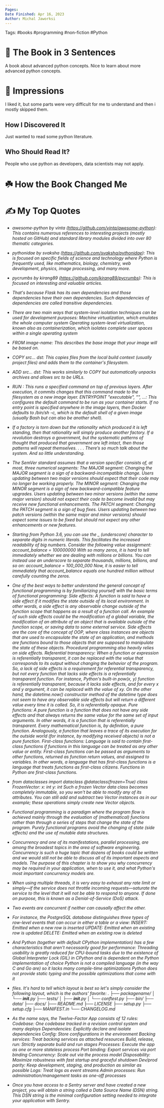 ```yaml
---
Pages: 
Date Finished: Apr 16, 2023
Author: Michal Jaworksi 
---
```

Tags: #books #programming #non-fiction #Python 

# 🚀 The Book in 3 Sentences
A book about advanced python concepts. Nice to learn about more advanced python concepts. 

# 🎨 Impressions
I liked it, but some parts were very difficult for me to understand and then i mostly skipped them. 

## How I Discovered It
Just wanted to read some python literature. 

## Who Should Read It?
People who use python as developers, data scientists may not apply. 

# ☘️ How the Book Changed Me


# ✍️ My Top  Quotes

- *awesome-python by vinta (https://github.com/vinta/awesome-python): This contains numerous references to interesting projects (mostly hosted on GitHub) and standard library modules divided into over 80 thematic categories.* 
 
- *pythonidae by svaksha (https://github.com/svaksha/pythonidae): This is focused on specific fields of science and technology where Python is frequently used, like mathematics, biology, chemistry, web development, physics, image processing, and many more.* 
 
- *pycrumbs by kirang89 (https://github.com/kirang89/pycrumbs): This is focused on interesting and valuable articles.* 
 
- *That's because Flask has its own dependencies and those dependencies have their own dependencies. Such dependencies of dependencies are called transitive dependencies.* 
 
- *There are two main ways that system-level isolation techniques can be used for development purposes: Machine virtualization, which emulates the whole computer system Operating system-level virtualization, known also as containerization, which isolates complete user spaces within a single operating system* 
 
- *FROM image-name: This describes the base image that your image will be based on.* 
 
- *COPY src... dst: This copies files from the local build context (usually project files) and adds them to the container's filesystem.* 
 
- *ADD src... dst: This works similarly to COPY but automatically unpacks archives and allows src to be URLs.* 
 
- *RUN <command>: This runs a specified command on top of previous layers. After execution, it commits changes that this command made to the filesystem as a new image layer. ENTRYPOINT "executable", "<param>", ...: This configures the default command to be run as your container starts. If no entry point is specified anywhere in the image layers, then Docker defaults to /bin/sh -c, which is the default shell of a given image (usually Bash but can also be another shell).* 
 
- *If a factory is torn down but the rationality which produced it is left standing, then that rationality will simply produce another factory. If a revolution destroys a government, but the systematic patterns of thought that produced that government are left intact, then those patterns will repeat themselves. . . . There’s so much talk about the system. And so little understanding.* 
 
- *The SemVer standard assumes that a version specifier consists of, at most, three numerical segments: The MAJOR segment: Changing the MAJOR segment is a sign of a backward-incompatible change. Users updating between two major versions should expect that their code may no longer be working properly. The MINOR segment: Changing the MINOR segment is a sign of new backward-compatible feature upgrades. Users updating between two minor versions (within the same major version) should not expect their code to become invalid but may receive new functional enhancements. The PATCH segment: Changing the PATCH segment is a sign of bug fixes. Users updating between two patch versions (within the same major and minor versions) should expect some issues to be fixed but should not expect any other enhancements or new features.* 
 
- *Starting from Python 3.6, you can use the _ (underscore) character to separate digits in numeric literals. This facilitates the increased readability of big numbers. Consider the following value assignment: account_balance = 100000000 With so many zeros, it is hard to tell immediately whether we are dealing with millions or billions. You can instead use an underscore to separate thousands, millions, billions, and so on: account_balance = 100_000_000 Now, it is easier to tell immediately that account_balance equals one hundred million without carefully counting the zeros.* 
 
- *One of the best ways to better understand the general concept of functional programming is by familiarizing yourself with the basic terms of functional programming: Side effects: A function is said to have a side effect if it modifies the state outside of its local environment. In other words, a side effect is any observable change outside of the function scope that happens as a result of a function call. An example of such side effects could be the modification of a global variable, the modification of an attribute of an object that is available outside of the function scope, or saving data to some external service. Side effects are the core of the concept of OOP, where class instances are objects that are used to encapsulate the state of an application, and methods are functions bound to those objects that are supposed to manipulate the state of these objects. Procedural programming also heavily relies on side effects. Referential transparency: When a function or expression is referentially transparent, it can be replaced with the value that corresponds to its output without changing the behavior of the program. So, a lack of side effects is a requirement for referential transparency, but not every function that lacks side effects is a referentially transparent function. For instance, Python's built-in pow(x, y) function is referentially transparent, because it lacks side effects, and for every x and y argument, it can be replaced with the value of xy. On the other hand, the datetime.now() constructor method of the datetime type does not seem to have any observable side effects but will return a different value every time it is called. So, it is referentially opaque. Pure functions: A pure function is a function that does not have any side effects and that always returns the same value for the same set of input arguments. In other words, it is a function that is referentially transparent. Every mathematical function is, by definition, a pure function. Analogously, a function that leaves a trace of its execution for the outside world (for instance, by modifying received objects) is not a pure function. First-class functions: Language is said to contain first-class functions if functions in this language can be treated as any other value or entity. First-class functions can be passed as arguments to other functions, returned as function return values, and assigned to variables. In other words, a language that has first-class functions is a language that treats functions as first-class citizens. Functions in Python are first-class functions.* 
 
- *from dataclasses import dataclass @dataclass(frozen=True) class FrozenVector: x: int y: int Such a frozen Vector data class becomes completely immutable, so you won't be able to modify any of its attributes. You can still add and subtract two Vector instances as in our example; these operations simply create new Vector objects.* 
 
- *Functional programming is a paradigm where the program flow is achieved mainly through the evaluation of (mathematical) functions rather than through a series of steps that change the state of the program. Purely functional programs avoid the changing of state (side effects) and the use of mutable data structures.* 
 
- *Concurrency and one of its manifestations, parallel processing, are among the broadest topics in the area of software engineering. Concurrency is such a huge topic that dozens of books could be written and we would still not be able to discuss all of its important aspects and models. The purpose of this chapter is to show you why concurrency may be required in your application, when to use it, and what Python's most important concurrency models are.* 
 
- *When using multiple threads, it is very easy to exhaust any rate limit or simply—if the service does not throttle incoming requests—saturate the service to the level that it will not be able to respond to anyone. If done on purpose, this is known as a Denial-of-Service (DoS) attack.* 
 
- *Two events are concurrent if neither can causally affect the other.* 
 
- *For instance, the PostgreSQL database distinguishes three types of row-level events that can occur in either a table or a view: INSERT: Emitted when a new row is inserted UPDATE: Emitted when an existing row is updated DELETE: Emitted when an existing row is deleted* 
 
- *And Python (together with default CPython implementation) has a few characteristics that aren't necessarily good for performance: Threading usability is greatly reduced for CPU-bound tasks due to the existence of Global Interpreter Lock (GIL) in CPython and is dependent on the Python implementation of choice Python is not a compiled language (in the way C and Go are) so it lacks many compile-time optimizations Python does not provide static typing and the possible optimizations that come with it* 
 
- *files. It's hard to tell which layout is best so let's simply consider the following layout, which is the authors' favorite: . ├── packagename/ │ └── __init__.py ├── tests/ │ ├── __init__.py │ └── conftest.py ├── bin/ ├── data/ ├── docs/ ├── README.md ├── LICENSE ├── setup.py ├── setup.cfg ├── MANIFEST.in └── CHANGELOG.md* 
 
- *As the name says, the Twelve-Factor App consists of 12 rules: Codebase: One codebase tracked in a revision control system and many deploys Dependencies: Explicitly declare and isolate dependencies Config: Store configurations in the environment Backing services: Treat backing services as attached resources Build, release, run: Strictly separate build and run stages Processes: Execute the app as one or more stateless process Port binding: Export services via port binding Concurrency: Scale out via the process model Disposability: Maximize robustness with fast startup and graceful shutdown Dev/prod parity: Keep development, staging, and production as similar as possible Logs: Treat logs as event streams Admin processes: Run administration/management tasks as one-off processes* 
 
- *Once you have access to a Sentry server and have created a new project, you will obtain a string called a Data Source Name (DSN) string. This DSN string is the minimal configuration setting needed to integrate your application with Sentry.* 
 
